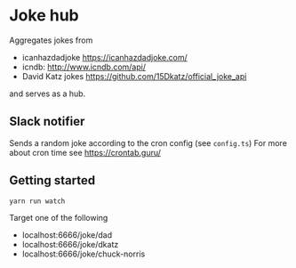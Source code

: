 # Joke hub
Aggregates jokes from

- icanhazdadjoke https://icanhazdadjoke.com/
- icndb: http://www.icndb.com/api/
- David Katz jokes https://github.com/15Dkatz/official_joke_api

and serves as a hub.

## Slack notifier
Sends a random joke according to the cron config (see `config.ts`)
For more about cron time see https://crontab.guru/

## Getting started
`yarn run watch`

Target one of the following 
- localhost:6666/joke/dad
- localhost:6666/joke/dkatz
- localhost:6666/joke/chuck-norris

